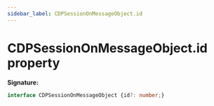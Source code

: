 ```yaml
---
sidebar_label: CDPSessionOnMessageObject.id
---
```

# CDPSessionOnMessageObject.id property

**Signature:**

```typescript
interface CDPSessionOnMessageObject {id?: number;}
```
